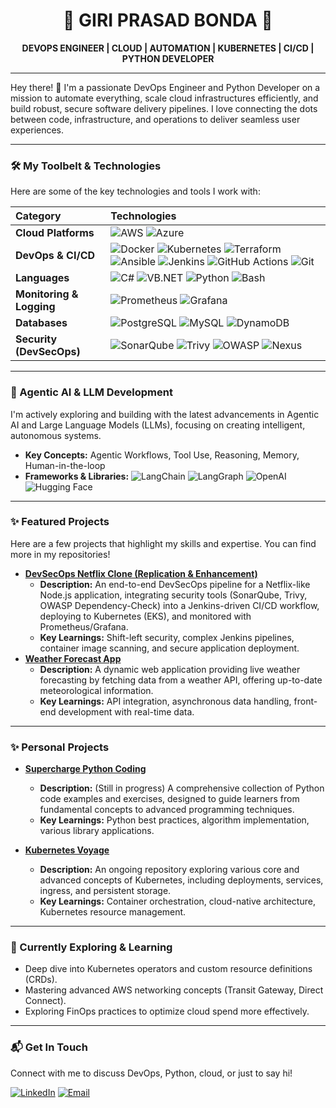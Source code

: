 

<h1 align="center">🚀 GIRI PRASAD BONDA 🚀</h1>

<p align="center">
  <strong>DEVOPS ENGINEER | CLOUD | AUTOMATION | KUBERNETES | CI/CD | PYTHON DEVELOPER</strong>
</p>

---

Hey there! 👋 I'm a passionate DevOps Engineer and Python Developer on a mission to automate everything, scale cloud infrastructures efficiently, and build robust, secure software delivery pipelines. I love connecting the dots between code, infrastructure, and operations to deliver seamless user experiences.

---


### 🛠️ My Toolbelt & Technologies

Here are some of the key technologies and tools I work with:

| Category          | Technologies                                                                                                                                                                                                                                                                                                                                                                                                         |
| :---------------- | :--------------------------------------------------------------------------------------------------------------------------------------------------------------------------------------------------------------------------------------------------------------------------------------------------------------------------------------------------------------------------------------------------- |
| **Cloud Platforms** | ![AWS](https://img.shields.io/badge/AWS-%23FF9900.svg?style=for-the-badge&logo=amazon-aws&logoColor=white) ![Azure](https://img.shields.io/badge/Azure-0078D4?style=for-the-badge&logo=microsoft-azure&logoColor=white) |                                                                                                                                                                                                                                                                                                     |
| **DevOps & CI/CD**| ![Docker](https://img.shields.io/badge/Docker-2496ED?style=for-the-badge&logo=docker&logoColor=white) ![Kubernetes](https://img.shields.io/badge/Kubernetes-326CE5?style=for-the-badge&logo=kubernetes&logoColor=white) ![Terraform](https://img.shields.io/badge/Terraform-7B42BC?style=for-the-badge&logo=terraform&logoColor=white) ![Ansible](https://img.shields.io/badge/Ansible-EE0000?style=for-the-badge&logo=ansible&logoColor=white) ![Jenkins](https://img.shields.io/badge/Jenkins-D24939?style=for-the-badge&logo=jenkins&logoColor=white) ![GitHub Actions](https://img.shields.io/badge/GitHub_Actions-2088FF?style=for-the-badge&logo=github-actions&logoColor=white) ![Git](https://img.shields.io/badge/Git-F05032?style=for-the-badge&logo=git&logoColor=white) |
| **Languages** | ![C#](https://img.shields.io/badge/C%23-239120?style=for-the-badge&logo=c-sharp&logoColor=white) ![VB.NET](https://img.shields.io/badge/VB.NET-5C2D91?style=for-the-badge&logo=dot-net&logoColor=white) ![Python](https://img.shields.io/badge/Python-3776AB?style=for-the-badge&logo=python&logoColor=white)  ![Bash](https://img.shields.io/badge/Shell_Script-121011?style=for-the-badge&logo=gnu-bash&logoColor=white)  |
| **Monitoring & Logging** | ![Prometheus](https://img.shields.io/badge/Prometheus-E6522C?style=for-the-badge&logo=prometheus&logoColor=white) ![Grafana](https://img.shields.io/badge/Grafana-F46800?style=for-the-badge&logo=grafana&logoColor=white)                                                           |
| **Databases** | ![PostgreSQL](https://img.shields.io/badge/PostgreSQL-316192?style=for-the-badge&logo=postgresql&logoColor=white) ![MySQL](https://img.shields.io/badge/MySQL-4479A1?style=for-the-badge&logo=mysql&logoColor=white) ![DynamoDB](https://img.shields.io/badge/DynamoDB-4053D6?style=for-for-the-badge&logo=amazondynamodb&logoColor=white)                                                                           |
| **Security (DevSecOps)** | ![SonarQube](https://img.shields.io/badge/SonarQube-000000?style=for-the-badge&logo=sonarqube&logoColor=white) ![Trivy](https://img.shields.io/badge/Trivy-000000?style=for-the-badge&logo=aquasecurity&logoColor=white) ![OWASP](https://img.shields.io/badge/OWASP-000000?style=for-the-badge&logo=owasp&logoColor=white) ![Nexus](https://img.shields.io/badge/Nexus-2E3134?style=for-the-badge&logo=sonatype&logoColor=white)                                                                                                   |



---


### 🧠 Agentic AI & LLM Development

I'm actively exploring and building with the latest advancements in Agentic AI and Large Language Models (LLMs), focusing on creating intelligent, autonomous systems.

* **Key Concepts:** Agentic Workflows, Tool Use, Reasoning, Memory, Human-in-the-loop
* **Frameworks & Libraries:** ![LangChain](https://img.shields.io/badge/LangChain-24282F?style=for-the-badge&logo=langchain&logoColor=white) ![LangGraph](https://img.shields.io/badge/LangGraph-1A1A1A?style=for-the-badge&logo=python&logoColor=white)  ![OpenAI](https://img.shields.io/badge/OpenAI-404040?style=for-the-badge&logo=openai&logoColor=white) ![Hugging Face](https://img.shields.io/badge/Hugging_Face-FFD21A?style=for-the-badge&logo=huggingface&logoColor=black) 

---

### ✨ Featured Projects

Here are a few projects that highlight my skills and expertise. You can find more in my repositories!

* **[DevSecOps Netflix Clone (Replication & Enhancement)](https://github.com/giriNova74/DevSecOps-Project)**
    * **Description:** An end-to-end DevSecOps pipeline for a Netflix-like Node.js application, integrating security tools (SonarQube, Trivy, OWASP Dependency-Check) into a Jenkins-driven CI/CD workflow, deploying to Kubernetes (EKS), and monitored with Prometheus/Grafana.
    * **Key Learnings:** Shift-left security, complex Jenkins pipelines, container image scanning, and secure application deployment.
* **[Weather Forecast App](https://github.com/giriNova74/weather-forecast-app)**
    * **Description:** A dynamic web application providing live weather forecasting by fetching data from a weather API, offering up-to-date meteorological information.
    * **Key Learnings:** API integration, asynchronous data handling, front-end development with real-time data.
---

### ✨ Personal Projects

* **[Supercharge Python Coding](https://github.com/giriNova74/supercharge_python_coding)**
    * **Description:** (Still in progress) A comprehensive collection of Python code examples and exercises, designed to guide learners from fundamental concepts to advanced programming techniques.
    * **Key Learnings:** Python best practices, algorithm implementation, various library applications.

* **[Kubernetes Voyage](https://github.com/giriNova74/kubernetes_voyage)**
    * **Description:** An ongoing repository exploring various core and advanced concepts of Kubernetes, including deployments, services, ingress, and persistent storage.
    * **Key Learnings:** Container orchestration, cloud-native architecture, Kubernetes resource management.



---


### 🌱 Currently Exploring & Learning

* Deep dive into Kubernetes operators and custom resource definitions (CRDs).
* Mastering advanced AWS networking concepts (Transit Gateway, Direct Connect).
* Exploring FinOps practices to optimize cloud spend more effectively.

---

### 📬 Get In Touch

Connect with me to discuss DevOps, Python, cloud, or just to say hi!


[![LinkedIn](https://img.shields.io/badge/LinkedIn-0077B5?style=for-the-badge&logo=linkedin&logoColor=white)](https://www.linkedin.com/in/giriprasad-bonda/)
[![Email](https://img.shields.io/badge/Email-D14836?style=for-the-badge&logo=gmail&logoColor=white)](mailto:giriprasad777sdv@gmail.com)
<!--


**giriNova74/giriNova74** is a ✨ _special_ ✨ repository because its `README.md` (this file) appears on your GitHub profile.

Here are some ideas to get you started:

- 🔭 I’m currently working on ...
- 🌱 I’m currently learning ...
- 👯 I’m looking to collaborate on ...
- 🤔 I’m looking for help with ...
- 💬 Ask me about ...
- 📫 How to reach me: ...
- 😄 Pronouns: ...
- ⚡ Fun fact: ...
-->
